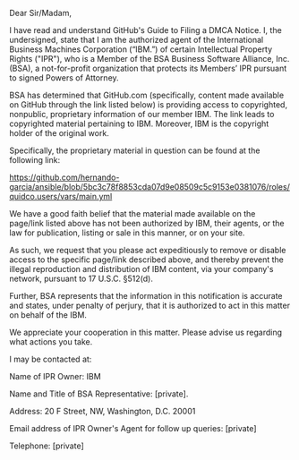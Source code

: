 Dear Sir/Madam,

 

I have read and understand GitHub's Guide to Filing a DMCA Notice. I, the undersigned, state that I am the authorized agent of the International Business Machines Corporation (“IBM.”) of certain Intellectual Property Rights ("IPR"), who is a Member of the BSA Business Software Alliance, Inc. (BSA), a not-for-profit organization that protects its Members’ IPR pursuant to signed Powers of Attorney.

 

BSA has determined that GitHub.com (specifically, content made available on GitHub through the link listed below) is providing access to copyrighted, nonpublic, proprietary information of our member IBM. The link leads to copyrighted material pertaining to IBM. Moreover, IBM is the copyright holder of the original work.

 

Specifically, the proprietary material in question can be found at the following link:

 

https://github.com/hernando-garcia/ansible/blob/5bc3c78f8853cda07d9e08509c5c9153e0381076/roles/quidco.users/vars/main.yml

 

We have a good faith belief that the material made available on the page/link listed above has not been authorized by IBM, their agents, or the law for publication, listing or sale in this manner, or on your site.

 

As such, we request that you please act expeditiously to remove or disable access to the specific page/link described above, and thereby prevent the illegal reproduction and distribution of IBM content, via your company's network, pursuant to 17 U.S.C. §512(d).

 

Further, BSA represents that the information in this notification is accurate and states, under penalty of perjury, that it is authorized to act in this matter on behalf of the IBM.

 

We appreciate your cooperation in this matter. Please advise us regarding what actions you take.

 

I may be contacted at:

 

Name of IPR Owner: IBM

Name and Title of BSA Representative: [private].

Address: 20 F Street, NW, Washington, D.C. 20001

Email address of IPR Owner's Agent for follow up queries: [private]

Telephone: [private]
